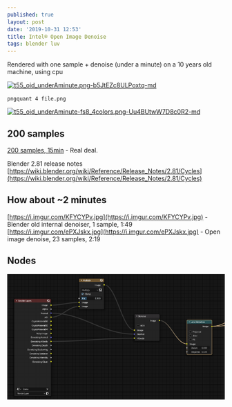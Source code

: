 ```yaml
---
published: true
layout: post
date: '2019-10-31 12:53'
title: Intel® Open Image Denoise
tags: blender luv 
---
```

 Rendered with one sample + denoise (under a minute) on a 10 years old machine, using cpu  

[![t55_oid_underAminute.png-b5JtEZc8ULPoxtq-md](https://i.imgur.com/Hcr6r2al.jpg)](https://i.imgur.com/Hcr6r2a.jpg)

    pngquant 4 file.png

[![t55_oid_underAminute-fs8_4colors.png-Uu4BUtwW7D8c0R2-md](https://i.imgur.com/XDyJeHEl.png)](https://i.imgur.com/XDyJeHE.png)

## 200 samples  
[200 samples, 15min](https://i.imgur.com/i3Z9S8l.jpg) - Real deal.

Blender 2.81 release notes  
[https://wiki.blender.org/wiki/Reference/Release_Notes/2.81/Cycles](https://wiki.blender.org/wiki/Reference/Release_Notes/2.81/Cycles)

## How about ~2 minutes  
[https://i.imgur.com/KFYCYPv.jpg](https://i.imgur.com/KFYCYPv.jpg) - Blender old internal denoiser, 1 sample, 1:49   
[https://i.imgur.com/ePXJskx.jpg](https://i.imgur.com/ePXJskx.jpg) - Open image denoise, 23 samples, 2:19

## Nodes

![Nodes](/media/denoise.png)
